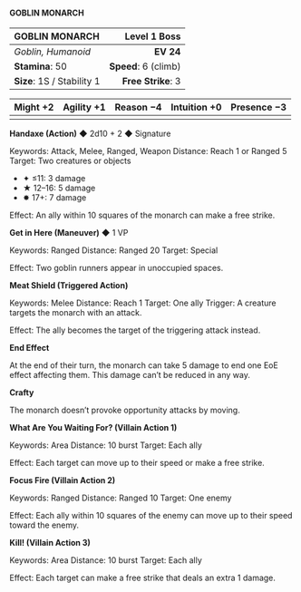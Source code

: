 #### GOBLIN MONARCH

| GOBLIN MONARCH             |     **Level 1 Boss** |
| :------------------------- | -------------------: |
| *Goblin, Humanoid*         |            **EV 24** |
| **Stamina**: 50            | **Speed**: 6 (climb) |
| **Size**: 1S / Stability 1 |   **Free Strike**: 3 |

| **Might** +2 | **Agility** +1 | **Reason** −4 | **Intuition** +0 | **Presence** −3 |
| ------------ | -------------- | ------------- | ---------------- | --------------- |
|              |                |               |                  |                 |

**Handaxe (Action)** ◆ 2d10 + 2 ◆ Signature

Keywords: Attack, Melee, Ranged, Weapon
Distance: Reach 1 or Ranged 5
Target: Two creatures or objects

- ✦ ≤11: 3 damage
- ★ 12–16: 5 damage
- ✸ 17+: 7 damage

Effect: An ally within 10 squares of the monarch can make a free strike.

**Get in Here (Maneuver)** ◆ 1 VP

Keywords: Ranged
Distance: Ranged 20
Target: Special

Effect: Two goblin runners appear in unoccupied spaces.

**Meat Shield (Triggered Action)**

Keywords: Melee
Distance: Reach 1
Target: One ally
Trigger: A creature targets the monarch with an attack.

Effect: The ally becomes the target of the triggering attack instead.

**End Effect**

At the end of their turn, the monarch can take 5 damage to end one EoE effect affecting them. This damage can’t be reduced in any way.

**Crafty**

The monarch doesn’t provoke opportunity attacks by moving.

**What Are You Waiting For? (Villain Action 1)**

Keywords: Area
Distance: 10 burst
Target: Each ally

Effect: Each target can move up to their speed or make a free strike.

**Focus Fire (Villain Action 2)**

Keywords: Ranged
Distance: Ranged 10
Target: One enemy

Effect: Each ally within 10 squares of the enemy can move up to their speed toward the enemy.

**Kill! (Villain Action 3)**

Keywords: Area
Distance: 10 burst
Target: Each ally

Effect: Each target can make a free strike that deals an extra 1 damage.
